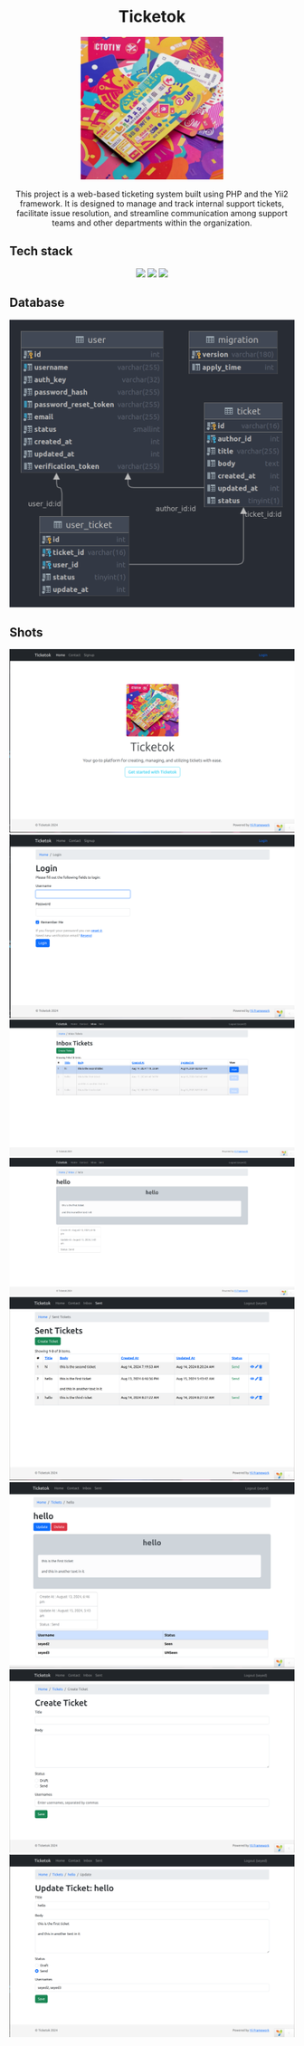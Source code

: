 <div align="center">

# Ticketok


<img src="shots/ticketok.jpg" width="50%">


This project is a web-based ticketing system built using PHP and the Yii2 framework. It is designed to manage and track internal support tickets, facilitate issue resolution, and streamline communication among support teams and other departments within the organization.
</div>

## Tech stack


<div align="center">
<img src="https://files.virgool.io/upload/users/432711/posts/rrl8e4rhjda9/dozqsr0widzo.jpeg" width="50%">
<img src="https://media.licdn.com/dms/image/D4E12AQEYqTrWsLnG4A/article-cover_image-shrink_720_1280/0/1702616887440?e=2147483647&v=beta&t=fiv7mCqZUx5JaiuZrTb9ID1sbO7GrWWSU5EKXopH2mE" width="50%">
<img src="https://www.tutorialrepublic.com/lib/images/bootstrap-5.0-illustration.png" width="50%">
</div>



## Database
![](shots/ticketok.png)

## Shots
![](shots/home.png)
![](shots/login.png)
![](shots/inbox.png)
![](shots/view_recive.png)
![](shots/sent.png)
![](shots/view_sent.png)
![](shots/create.png)
![](shots/update.png)
